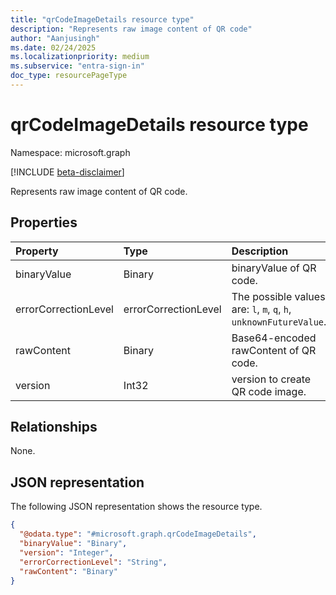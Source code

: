 ```yaml
---
title: "qrCodeImageDetails resource type"
description: "Represents raw image content of QR code"
author: "Aanjusingh"
ms.date: 02/24/2025
ms.localizationpriority: medium
ms.subservice: "entra-sign-in"
doc_type: resourcePageType
---
```


# qrCodeImageDetails resource type

Namespace: microsoft.graph

[!INCLUDE [beta-disclaimer](../../includes/beta-disclaimer.md)]

Represents raw image content of QR code. 


## Properties
|Property|Type|Description|
|:---|:---|:---|
|binaryValue|Binary|binaryValue of QR code.|
|errorCorrectionLevel|errorCorrectionLevel|The possible values are: `l`, `m`, `q`, `h`, `unknownFutureValue`.|
|rawContent|Binary|Base64-encoded rawContent of QR code.|
|version|Int32|version to create QR code image.|

## Relationships
None.

## JSON representation
The following JSON representation shows the resource type.
<!-- {
  "blockType": "resource",
  "@odata.type": "microsoft.graph.qrCodeImageDetails"
}
-->
``` json
{
  "@odata.type": "#microsoft.graph.qrCodeImageDetails",
  "binaryValue": "Binary",
  "version": "Integer",
  "errorCorrectionLevel": "String",
  "rawContent": "Binary"
}
```
